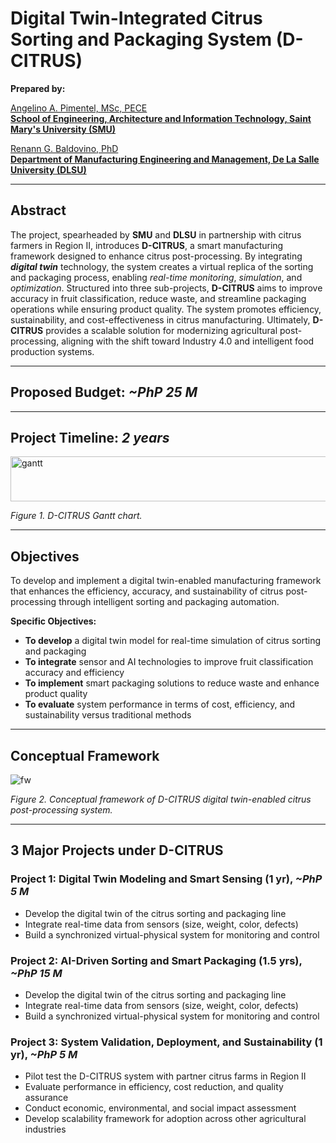 # Digital Twin-Integrated Citrus Sorting and Packaging System (D-CITRUS)

**Prepared by:**  

[Angelino A. Pimentel, MSc, PECE](https://scholar.google.com/citations?user=rPcj5CMAAAAJ&hl=en)  
**[School of Engineering, Architecture and Information Technology, Saint Mary's University (SMU)](https://smu.edu.ph/academics/school-of-engineering-architecture-and-information-technology/)**

[Renann G. Baldovino, PhD](https://www.dlsu.edu.ph/colleges/gcoe/academic-departments/manufacturing-engineering-management/faculty-profile/renann-baldovino/)  
**[Department of Manufacturing Engineering and Management, De La Salle University (DLSU)](https://www.dlsu.edu.ph/colleges/gcoe/academic-departments/manufacturing-engineering-management/)**  

---


## Abstract
The project, spearheaded by **SMU** and **DLSU** in partnership with citrus farmers in Region II, introduces **D-CITRUS**, a smart manufacturing framework designed to enhance citrus post-processing. By integrating **_digital twin_** technology, the system creates a virtual replica of the sorting and packaging process, enabling _real-time monitoring_, _simulation_, and _optimization_. Structured into three sub-projects, **D-CITRUS** aims to improve accuracy in fruit classification, reduce waste, and streamline packaging operations while ensuring product quality. The system promotes efficiency, sustainability, and cost-effectiveness in citrus manufacturing. Ultimately, **D-CITRUS** provides a scalable solution for modernizing agricultural post-processing, aligning with the shift toward Industry 4.0 and intelligent food production systems.

---

## Proposed Budget: _~PhP 25 M_
---

## Project Timeline: _2 years_
<img width="580" height="72" alt="gantt" src="https://github.com/user-attachments/assets/55647869-f421-4fc5-ba36-dd544ae0b4c4" />

_Figure 1. D-CITRUS Gantt chart._

---

## Objectives
To develop and implement a digital twin-enabled manufacturing framework that enhances the efficiency, accuracy, and sustainability of citrus post-processing through intelligent sorting and packaging automation.

**Specific Objectives:**
- **To develop** a digital twin model for real-time simulation of citrus sorting and packaging  
- **To integrate** sensor and AI technologies to improve fruit classification accuracy and efficiency  
- **To implement** smart packaging solutions to reduce waste and enhance product quality  
- **To evaluate** system performance in terms of cost, efficiency, and sustainability versus traditional methods  

---

## Conceptual Framework
<img width="auto" height="auto" alt="fw" src="https://github.com/user-attachments/assets/4457f5b8-c4f4-45c4-8e3a-963f389b2137" />

_Figure 2. Conceptual framework of D-CITRUS digital twin-enabled citrus post-processing system._

---

## 3 Major Projects under D-CITRUS

### Project 1: Digital Twin Modeling and Smart Sensing (1 yr), _~PhP 5 M_
- Develop the digital twin of the citrus sorting and packaging line  
- Integrate real-time data from sensors (size, weight, color, defects)  
- Build a synchronized virtual-physical system for monitoring and control  

### Project 2: AI-Driven Sorting and Smart Packaging (1.5 yrs), _~PhP 15 M_
- Develop the digital twin of the citrus sorting and packaging line  
- Integrate real-time data from sensors (size, weight, color, defects)  
- Build a synchronized virtual-physical system for monitoring and control  

### Project 3: System Validation, Deployment, and Sustainability (1 yr), _~PhP 5 M_
- Pilot test the D-CITRUS system with partner citrus farms in Region II
- Evaluate performance in efficiency, cost reduction, and quality assurance
- Conduct economic, environmental, and social impact assessment
- Develop scalability framework for adoption across other agricultural industries
